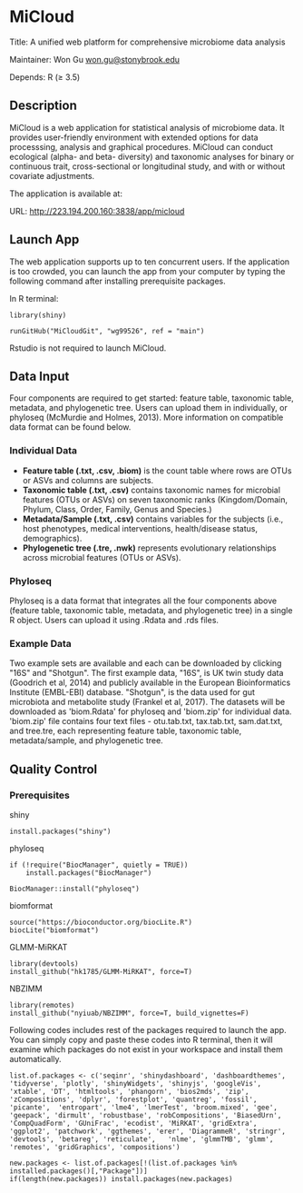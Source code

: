 # MiCloud
Title: A unified web platform for comprehensive microbiome data analysis

Maintainer: Won Gu won.gu@stonybrook.edu

Depends: R (≥ 3.5)

## Description
MiCloud is a web application for statistical analysis of microbiome data. It provides user-friendly environment with extended options for data processsing, analysis and graphical procedures. MiCloud can conduct ecological (alpha- and beta- diversity) and taxonomic analyses for binary or continuous trait, cross-sectional or longitudinal study, and with or without covariate adjustments.

The application is available at:

URL: http://223.194.200.160:3838/app/micloud

## Launch App
The web application supports up to ten concurrent users. If the application is too crowded, you can launch the app from your computer by typing the following command after installing prerequisite packages.

In R terminal:
```
library(shiny)

runGitHub("MiCloudGit", "wg99526", ref = "main")
```

Rstudio is not required to launch MiCloud.

## Data Input
Four components are required to get started: feature table, taxonomic table, metadata, and phylogenetic tree. Users can upload them in individually, or phyloseq (McMurdie and Holmes, 2013). More information on compatible data format can be found below.

### Individual Data
 - **Feature table (.txt, .csv, .biom)** is the count table where rows are OTUs or ASVs and columns are subjects.  
 - **Taxonomic table (.txt, .csv)** contains taxonomic names for microbial features (OTUs or ASVs) on seven taxonomic ranks (Kingdom/Domain, Phylum, Class, Order, Family, Genus and Species.)  
 - **Metadata/Sample (.txt, .csv)** contains variables for the subjects (i.e., host phenotypes, medical interventions, health/disease status, demographics).  
 - **Phylogenetic tree (.tre, .nwk)** represents evolutionary relationships across microbial features (OTUs or ASVs).  

### Phyloseq
Phyloseq is a data format that integrates all the four components above (feature table, taxonomic table, metadata, and phylogenetic tree) in a single R object. Users can upload it using .Rdata and .rds files.

### Example Data
Two example sets are available and each can be downloaded by clicking "16S" and "Shotgun". The first example data, "16S", is UK twin study data (Goodrich et al, 2014) and publicly available in the European Bioinformatics Institute (EMBL-EBI) database. "Shotgun", is the data used for gut microbiota and metabolite study (Frankel et al, 2017). The datasets will be downloaded as 'biom.Rdata' for phyloseq and 'biom.zip' for individual data. 'biom.zip' file contains four text files - otu.tab.txt, tax.tab.txt, sam.dat.txt, and tree.tre, each representing feature table, taxonomic table, metadata/sample, and phylogenetic tree.


## Quality Control


### Prerequisites

shiny
```
install.packages("shiny")
```

phyloseq
```
if (!require("BiocManager", quietly = TRUE))
    install.packages("BiocManager")

BiocManager::install("phyloseq")
```

biomformat
```
source("https://bioconductor.org/biocLite.R")
biocLite("biomformat")
```

GLMM-MiRKAT
```
library(devtools)
install_github("hk1785/GLMM-MiRKAT", force=T)
```

NBZIMM
```
library(remotes)
install_github("nyiuab/NBZIMM", force=T, build_vignettes=F)
```


Following codes includes rest of the packages required to launch the app. You can simply copy and paste these codes into R terminal, then it will examine which packages do not exist in your workspace and install them automatically.

```
list.of.packages <- c('seqinr', 'shinydashboard', 'dashboardthemes', 'tidyverse', 'plotly', 'shinyWidgets', 'shinyjs', 'googleVis', 'xtable', 'DT', 'htmltools', 'phangorn', 'bios2mds', 'zip', 'zCompositions', 'dplyr', 'forestplot', 'quantreg', 'fossil', 'picante',  'entropart', 'lme4', 'lmerTest', 'broom.mixed', 'gee', 'geepack', 'dirmult', 'robustbase', 'robCompositions', 'BiasedUrn', 'CompQuadForm', 'GUniFrac', 'ecodist', 'MiRKAT', 'gridExtra', 'ggplot2', 'patchwork', 'ggthemes', 'erer', 'DiagrammeR', 'stringr', 'devtools', 'betareg', 'reticulate',   'nlme', 'glmmTMB', 'glmm', 'remotes', 'gridGraphics', 'compositions')

new.packages <- list.of.packages[!(list.of.packages %in% installed.packages()[,"Package"])]
if(length(new.packages)) install.packages(new.packages)
```


